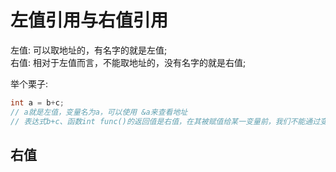 # 左值引用与右值引用

左值: 可以取地址的，有名字的就是左值;  
右值: 相对于左值而言，不能取地址的，没有名字的就是右值;  

举个栗子:  
```c++
int a = b+c; 
// a就是左值，变量名为a，可以使用 &a来查看地址
// 表达式b+c、函数int func()的返回值是右值，在其被赋值给某一变量前，我们不能通过变量名找到它，＆(b+c)这样的操作则不会通过编译
```

## 右值

